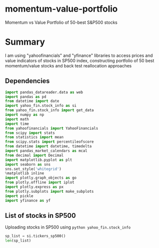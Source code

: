 # momentum-value-portfolio
Momentum vs Value Portfolio of 50-best S&amp;P500 stocks
# Summary
I am using "yahoofinancials" and "yfinance" libraries to access prices and value indicators of stocks in SP500 index, constructing portfolio of 50 best momentum/value stocks and back test reallocation approaches
## Dependencies
```python
import pandas_datareader.data as web
import pandas as pd
from datetime import date
import yahoo_fin.stock_info as si
from yahoo_fin.stock_info import get_data
import numpy as np
import math
import time
from yahoofinancials import YahooFinancials
from scipy import stats
from statistics import mean
from scipy.stats import percentileofscore
from datetime import datetime, timedelta
import pandas_market_calendars as mcal
from decimal import Decimal
import matplotlib.pyplot as plt
import seaborn as sns
sns.set_style('whitegrid')
%matplotlib inline
import plotly.graph_objects as go
from plotly.offline import iplot
import plotly.express as px
from plotly.subplots import make_subplots
import pickle
import yfinance as yf
```
## List of stocks in SP500
Uploading stocks in SP500 using ```python yahoo_fin.stock_info```
```python
sp_list = si.tickers_sp500()
len(sp_list)
```
